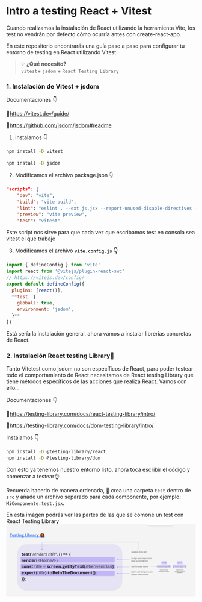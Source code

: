 # Intro a testing React + Vitest

Cuando realizamos la instalación de React utilizando la herramienta Vite, los test no vendrán por defecto cómo ocurría antes con create-react-app. 

En este repositorio encontrarás una guía paso a paso para configurar tu entorno de testing en React utilizando Vitest

> 💡 **¿Qué necesito?**  
> `vitest`+ `jsdom` + `React Testing Library`


### **1. Instalación de Vitest + jsdom**

Documentaciones 👇

📖https://vitest.dev/guide/

📖https://github.com/jsdom/jsdom#readme

1. instalamos 👇

```bash
npm install -D vitest
```

```bash
npm install -D jsdom
```


2. Modificamos el archivo package.json 👇 
```json
"scripts": {
    "dev": "vite",
    "build": "vite build",
    "lint": "eslint . --ext js,jsx --report-unused-disable-directives --max-warnings 0",
    "preview": "vite preview",
    "test": "vitest"
``` 
Este script nos sirve para que cada vez que escribamos test en consola sea vitest el que trabaje

3. Modificamos el archivo **`vite.config.js` 👇**

```jsx
import { defineConfig } from 'vite'
import react from '@vitejs/plugin-react-swc'
// https://vitejs.dev/config/
export default defineConfig({
  plugins: [react()],
  **test: {
    globals: true, 
    environment: 'jsdom',
  }**
})
```


Está sería la instalación general, ahora vamos a instalar librerias concretas de React.


### **2. Instalación React testing Library🐙**

Tanto Vitetest como jsdom no son específicos de React, para poder testear todo el comportamiento de React necesitamos de React testing Library que tiene métodos específicos de las acciones que realiza React. Vamos con ello…

Documentaciones 👇

📖https://testing-library.com/docs/react-testing-library/intro/

📖https://testing-library.com/docs/dom-testing-library/intro/

Instalamos 👇

```bash
npm install -D @testing-library/react
npm install -D @testing-library/dom
```
Con esto ya tenemos nuestro entorno listo, ahora toca escribir el código y comenzar a testear👌

Recuerda hacerlo de manera ordenada, 📁 crea una carpeta `test` dentro de `src` y añade un archivo separado para cada componente, por ejemplo: `MiComponente.test.jsx`.


En esta imágen podrás ver las partes de las que se comone un test con React Testing Library 
![estructura de un rest](./src/assets/test_structure.png)